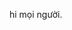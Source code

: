 hi mọi người.

























































































































































































































